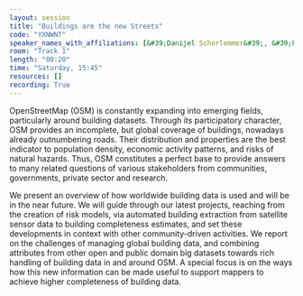 ```yaml
---
layout: session
title: "Buildings are the new Streets"
code: "YXNWNT"
speaker_names_with_affiliations: [&#39;Danijel Schorlemmer&#39;, &#39;Felix Delattre&#39;]
room: "Track 1"
length: "00:20"
time: "Saturday, 15:45"
resources: []
recording: True
---
```

OpenStreetMap (OSM) is constantly expanding into emerging fields, particularly around building datasets. Through its participatory character, OSM provides an incomplete, but global coverage of buildings, nowadays already outnumbering roads. Their distribution and properties are the best indicator to population density, economic activity patterns, and risks of natural hazards. Thus, OSM constitutes a perfect base to provide answers to many related questions of various stakeholders from communities, governments, private sector and research.

We present an overview of how worldwide building data is used and will be in the near future. We will guide through our latest projects, reaching from the creation of risk models, via automated building extraction from satellite sensor data to building completeness estimates, and set these developments in context with other community-driven activities. We report on the challenges of managing global building data, and combining attributes from other open and public domain big datasets towards rich handling of building data in and around OSM. A special focus is on the ways how this new information can be made useful to support mappers to achieve higher completeness of building data.
